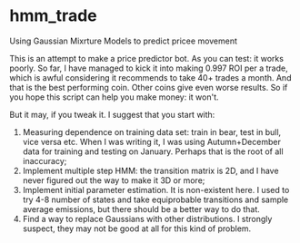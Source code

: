 # hmm_trade
Using Gaussian Mixrture Models to predict pricee movement

This is an attempt to make a price predictor bot.
As you can test: it works poorly. So far, I have managed to kick it into making 0.997 ROI per a trade, which is awful considering it recommends to take 40+ trades a month.
And that is the best performing coin. Other coins give even worse results. So if you hope this script can help you make money: it won't.

But it may, if you tweak it.
I suggest that you start with:
1. Measuring dependence on training data set: train in bear, test in bull, vice versa etc. When I was writing it, I was using Autumn+December data for training and testing on January. Perhaps that is the root of all inaccuracy;
2. Implement multiple step HMM: the transition matrix is 2D, and I have never figured out the way to make it 3D or more;
3. Implement initial parameter estimation. It is non-existent here. I used to try 4-8 number of states and take equiprobable transitions and sample average emissions, but there should be a better way to do that.
4. Find a way to replace Gaussians with other distributions. I strongly suspect, they may not be good at all for this kind of problem.
